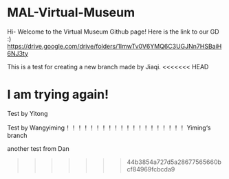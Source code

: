 # MAL-Virtual-Museum

Hi- Welcome to the Virtual Museum Github page! 
Here is the link to our GD :) https://drive.google.com/drive/folders/1ImwTv0V6YMQ6C3UGJNn7HSBaiH6NJ3ty

This is a test for creating a new branch made by Jiaqi.
<<<<<<< HEAD

I am trying again!
=======
Test by Yitong

Test by Wangyiming！！！！！！！！！！！！！！！！！！！！
Yiming‘s branch

another test from Dan
>>>>>>> 44b3854a727d5a28677565660bcf84969fcbcda9
